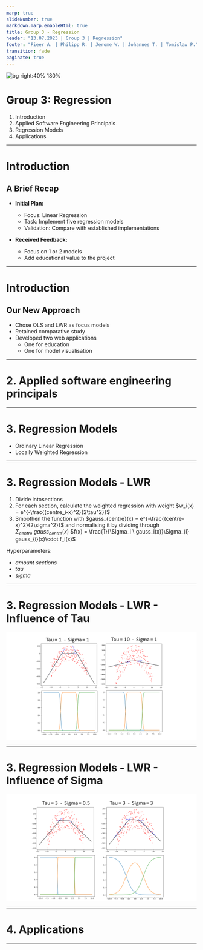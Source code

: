 ```yaml
---
marp: true
slideNumber: true
markdown.marp.enableHtml: true
title: Group 3 - Regression
header: "13.07.2023 | Group 3 | Regression"
footer: "Pieer A. | Philipp R. | Jerome W. | Johannes T. | Tomislav P."
transition: fade
paginate: true
---
```


![bg right:40% 180%](regression_intro.png)
# Group 3: Regression
1. Introduction
2. Applied Software Engineering Principals
3. Regression Models
4. Applications
---
# Introduction
## A Brief Recap

- **Initial Plan:**
  - Focus: Linear Regression
  - Task: Implement five regression models
  - Validation: Compare with established implementations

- **Received Feedback:**
  - Focus on 1 or 2 models
  - Add educational value to the project
---
# Introduction
## Our New Approach
- Chose OLS and LWR as focus models
- Retained comparative study
- Developed two web applications
  - One for education
  - One for model visualisation
---
# 2. Applied software engineering principals
---
# 3. Regression Models 

  - Ordinary Linear Regression
  - Locally Weighted Regression

<!-- 
---
# 3. Regression Models - Oridinary Linear Regression

 $f(x) = \beta_0 + \Sigma_{i=1}^d x_i \cdot \beta_i$
 Optimising $L_\beta = \frac{1}{n}\Sigma_{j=1}^n(y-f(x_j))^2$
 $\Rightarrow \beta_{opt} = (X^t X)^{−1}X^t y$
-->
---
# 3. Regression Models - LWR

1. Divide intosections
2. For each section, calculate the weighted regression with weight $w_i(x) = e^{-\frac{(centre_i-x)^2}{2\tau^2}}$
3. Smoothen the function with $gauss_{centre}(x) = e^{-\frac{(centre-x)^2}{2\sigma^2}}$ and normalising it by dividing through $\Sigma_{centre} \ gauss_{centre}(x)$
 $f(x) = \frac{1}{\Sigma_i \ gauss_i(x)}\Sigma_{i} gauss_{i}(x)\cdot f_i(x)$ 

Hyperparameters: 
 - _amount sections_
 - _tau_
 - _sigma_ 

---
# 3. Regression Models - LWR - Influence of Tau

![height:12cm right](tau.png)

---
# 3. Regression Models - LWR - Influence of Sigma

![height:12cm right](sigma.png)

---
# 4. Applications
---
